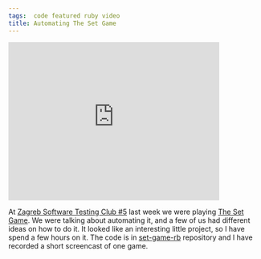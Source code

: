 ```yaml
---
tags:  code featured ruby video
title: Automating The Set Game
---
```

<iframe width="420" height="315" src="https://www.youtube.com/embed/4FMB55f3bYI" frameborder="0" allowfullscreen></iframe>

At [Zagreb Software Testing Club #5](/zagreb-stc-5) last week we were playing [The Set Game](https://en.wikipedia.org/wiki/Set_(game)). We were talking about automating it, and a few of us had different ideas on how to do it. It looked like an interesting little project, so I have spend a few hours on it. The code is in [set-game-rb](https://github.com/zeljkofilipin/set-game-rb) repository and I have recorded a short screencast of one game.
